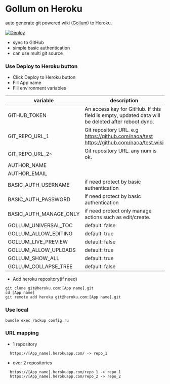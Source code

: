# Gollum on Heroku
auto generate git powered wiki ([Gollum](https://github.com/gollum/gollum)) to Heroku.

[![Deploy](https://www.herokucdn.com/deploy/button.png)](https://heroku.com/deploy)

* sync to GitHub
* simple basic authentication
* can use multi git source

### Use Deploy to Heroku button

* Click Deploy to Heroku button
* Fill App name
* Fill environment variables

| variable | description | 
| -------- |  ----------- |
| GITHUB_TOKEN | An access key for GitHub. If this field is empty, updated data will be deleted after reboot dyno. |
| GIT_REPO_URL_1 | Git repository URL. e.g https://github.com/naoa/test https://github.com/naoa/test.wiki|
| GIT_REPO_URL_2~  | Git repository URL. any num is ok. |
| AUTHOR_NAME |  |
| AUTHOR_EMAIL |  |
| BASIC_AUTH_USERNAME | if need protect by basic authentication |
| BASIC_AUTH_PASSWORD | if need protect by basic authentication |
| BASIC_AUTH_MANAGE_ONLY | if need protect only manage actions such as edit/create. |
| GOLLUM_UNIVERSAL_TOC | default: false |
| GOLLUM_ALLOW_EDITING | default: true |
| GOLLUM_LIVE_PREVIEW | default: false |
| GOLLUM_ALLOW_UPLOADS | default: true |
| GOLLUM_SHOW_ALL | default: true |
| GOLLUM_COLLAPSE_TREE | default: false |

* Add heroku repository(if need)

```
git clone git@heroku.com:[App name].git
cd [App name]
git remote add heroku git@heroku.com:[App name].git
```

### Use local

```
bundle exec rackup config.ru
```

### URL mapping

* 1 repository
```
  https://[App_name].herokuapp.com/ -> repo_1
```

* over 2 repositories
```
  https://[App_name].herokuapp.com/repo_1 -> repo_1
  https://[App_name].herokuapp.com/repo_2 -> repo_2
```

